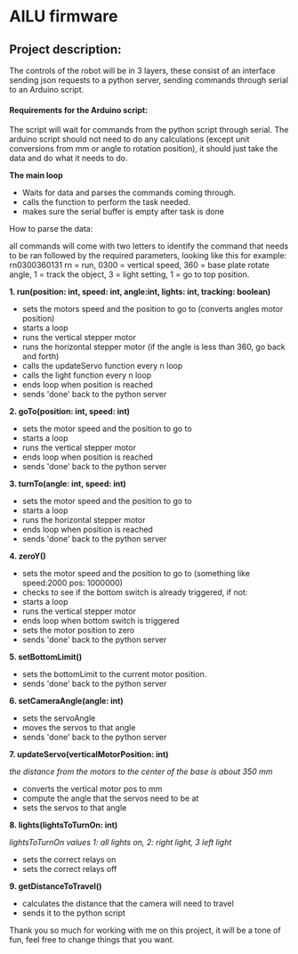 # AILU firmware 

## Project description:

 The controls of the robot will be in 3 layers, these consist of an interface sending json requests to a python server, sending 
 commands through serial to an Arduino script.
 
#### Requirements for the Arduino script:

The script will wait for commands from the python script through serial. The arduino script should not need to
do any calculations (except unit conversions from mm or angle to rotation position), it should just take the data and do what it needs to do. 

__The main loop__

- Waits for data and parses the commands coming through.
- calls the function to perform the task needed.
- makes sure the serial buffer is empty after task is done

How to parse the data:

all commands will come with two letters to identify the command that needs to be ran followed by the required parameters, 
looking like this for example: rn0300360131 rn = run, 0300 = vertical speed, 360 = base plate rotate angle, 1 = track
the object, 3 = light setting, 1 = go to top position.

__1. run(position: int, speed: int, angle:int, lights: int, tracking: boolean)__

- sets the motors speed and the position to go to (converts angles motor position)
- starts a loop 
- runs the vertical stepper motor
- runs the horizontal stepper motor (if the angle is less than 360, go back and forth)
- calls the updateServo function every n loop
- calls the light function every n loop
- ends loop when position is reached
- sends 'done' back to the python server

__2. goTo(position: int, speed: int)__

- sets the motor speed and the position to go to
- starts a loop 
- runs the vertical stepper motor
- ends loop when position is reached
- sends 'done' back to the python server

__3. turnTo(angle: int, speed: int)__

- sets the motor speed and the position to go to
- starts a loop 
- runs the horizontal stepper motor
- ends loop when position is reached
- sends 'done' back to the python server

__4. zeroY()__

- sets the motor speed and the position to go to (something like speed:2000 pos: 1000000)
- checks to see if the bottom switch is already triggered, if not:
- starts a loop 
- runs the vertical stepper motor
- ends loop when bottom switch is triggered
- sets the motor position to zero
- sends 'done' back to the python server

__5. setBottomLimit()__

- sets the bottomLimit to the current motor position.
- sends 'done' back to the python server

__6. setCameraAngle(angle: int)__

- sets the servoAngle
- moves the servos to that angle
- sends 'done' back to the python server
 
__7. updateServo(verticalMotorPosition: int)__

_the distance from the motors to the center of the base is about 350 mm_

- converts the vertical motor pos to mm
- compute the angle that the servos need to be at
- sets the servos to that angle

__8. lights(lightsToTurnOn: int)__

_lightsToTurnOn values 1: all lights on, 2: right light, 3 left light_

- sets the correct relays on
- sets the correct relays off


__9. getDistanceToTravel()__

- calculates the distance that the camera will need to travel
- sends it to the python script

Thank you so much for working with me on this project, it will be a tone of fun, feel free to change things that you want.




